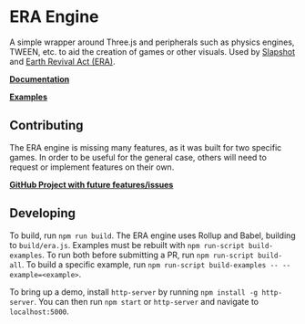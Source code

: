 # ERA Engine

A simple wrapper around Three.js and peripherals such as physics engines, TWEEN,
etc. to aid the creation of games or other visuals. Used by [Slapshot](https://store.steampowered.com/app/707680/Slapshot/) and [Earth Revival Act (ERA)](https://earthrevivalact.herokuapp.com/).

[**Documentation**](https://github.com/rogerscg/era-engine/wiki)

[**Examples**](https://rogerscg.github.io/era-engine/)

## Contributing

The ERA engine is missing many features, as it was built for two specific games.
In order to be useful for the general case, others will need to request or
implement features on their own.

[**GitHub Project with future features/issues**](https://github.com/users/rogerscg/projects/2?fullscreen=true)

## Developing

To build, run `npm run build`. The ERA engine uses Rollup and Babel, building to
`build/era.js`. Examples must be rebuilt with `npm run-script build-examples`.
To run both before submitting a PR, run `npm run-script build-all`. To build a
specific example, run `npm run-script build-examples -- --example=<example>`.

To bring up a demo, install `http-server` by running `npm install -g http-server`.
You can then run `npm start` or `http-server` and navigate to `localhost:5000`.
